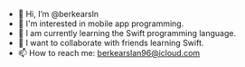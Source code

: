 - 👋 Hi, I’m @berkearsln
- 👀 I'm interested in mobile app programming.
- 🌱 I am currently learning the Swift programming language.
- 💞️ I want to collaborate with friends learning Swift.
- 📫 How to reach me: berkearslan96@icloud.com

<!---
berkearsln/berkearsln is a ✨ special ✨ repository because its `README.md` (this file) appears on your GitHub profile.
You can click the Preview link to take a look at your changes.
--->
